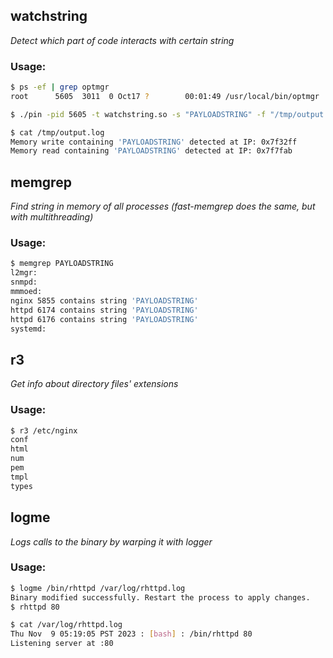 ## watchstring
*Detect which part of code interacts with certain string*

### Usage:
```bash
$ ps -ef | grep optmgr
root      5605  3011  0 Oct17 ?        00:01:49 /usr/local/bin/optmgr

$ ./pin -pid 5605 -t watchstring.so -s "PAYLOADSTRING" -f "/tmp/output.log"

$ cat /tmp/output.log
Memory write containing 'PAYLOADSTRING' detected at IP: 0x7f32ff
Memory reаd containing 'PAYLOADSTRING' detected at IP: 0x7f7fab
```
## memgrep
*Find string in memory of all processes (fast-memgrep does the same, but with multithreading)*

### Usage:
```bash
$ memgrep PAYLOADSTRING
l2mgr:
snmpd:
mmmoed:
nginx 5855 contains string 'PAYLOADSTRING'
httpd 6174 contains string 'PAYLOADSTRING'
httpd 6176 contains string 'PAYLOADSTRING'
systemd:
```

## r3
*Get info about directory files' extensions*

### Usage:
```bash
$ r3 /etc/nginx
conf
html
num
pem
tmpl
types
```

## logme
*Logs calls to the binary by warping it with logger*

### Usage:
```bash
$ logme /bin/rhttpd /var/log/rhttpd.log
Binary modified successfully. Restart the process to apply changes.
$ rhttpd 80 

$ cat /var/log/rhttpd.log
Thu Nov  9 05:19:05 PST 2023 : [bash] : /bin/rhttpd 80
Listening server at :80
```
